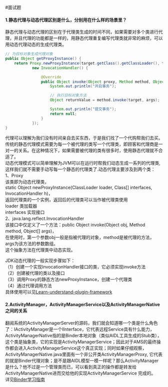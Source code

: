 #面试题
#### 1.静态代理与动态代理区别是什么，分别用在什么样的场景里？
静态代理与动态代理的区别在于代理类生成的时间不同，如果需要对多个类进行代理，并且代理的功能都是一样的，用静态代理重复编写代理类就非常的麻烦，可以用动态代理动态的生成代理类。
```java
// 为目标对象生成代理对象
public Object getProxyInstance() {
    return Proxy.newProxyInstance(target.getClass().getClassLoader(), target.getClass().getInterfaces(),
            new InvocationHandler() {

                @Override
                public Object invoke(Object proxy, Method method, Object[] args) throws Throwable {
                    System.out.println("开启事务");

                    // 执行目标对象方法
                    Object returnValue = method.invoke(target, args);

                    System.out.println("提交事务");
                    return null;
                }
            });
}
```
代理可以理解为我们没有时间亲自去买东西，于是我们找了一个代购帮我们去买。<br>
传统的静态代理模式需要为每一个被代理的类写一个代理类，即顾客和代理商是一对一的关系。在这种情况下，如果需要被代理的类有很多时，使用静态代理就不合适了。<br>
动态代理模式可以简单理解为JVM可以在运行时帮我们动态生成一系列的代理类,这样我们就不需要手动写每一个静态的代理类了.动态代理主要涉及到两个类：<br>
1、Proxy <br>
该类即为动态代理类，<br>
static Object newProxyInstance(ClassLoader loader, Class[] interfaces, InvocationHandler h)，<br>
返回代理类的一个实例，返回后的代理类可以当作被代理类使用<br>
loader 类加载器<br>
interfaces 实现接口<br>
2、java.lang.reflect.InvocationHandler<br>
该接口中仅定义了一个方法：public Object invoke(Object obj, Method method, Object[] args)，<br>
在使用时，第一个参数obj一般是指被代理的对象，method是被代理的方法，args为该方法的参数数组。<br>
这个抽象方法在代理类中动态实现。<br>

JDK动态代理的一般实现步骤如下：<br>
（1）创建一个实现InvocationHandler接口的类，它必须实现invoke方法<br>
（2）创建被代理的类以及接口<br>
（3）调用Proxy的静态方法newProxyInstance，创建一个代理类<br>
（4）通过代理调用方法<br>
具体使用可以见[Learn-understand-plugin-framework](https://github.com/liuhuan2015/Learn-understand-plugin-framework)

#### 2.ActivityManager，ActivityManagerService以及ActivityManagerNative之间的关系
翻阅系统的ActivityManagerServer的源码，我们就会知道哪一个类是什么角色了：IActivityManager是一个IInterface，它代表远程Service具有什么能力，ActivityManagerNative指的是Binder本地对象（类似AIDL工具生成的Stub类），这个类是抽象类，它的实现是ActivityManagerService；因此对于AMS的最终操作都会进入ActivityManagerService这个真正实现；同时如果仔细观察，ActivityManagerNative.java里面有一个非公开类ActivityManagerProxy, 它代表的就是Binder代理对象；是不是跟AIDL模型一模一样呢？那么ActivityManager是什么？他不过是一个管理类而已，可以看到真正的操作都是转发给ActivityManagerNative进而交给他的实现ActivityManagerService 完成的。<br>
详见[Binder学习指南](http://weishu.me/2016/01/12/binder-index-for-newer/)

